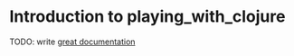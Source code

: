 # Introduction to playing_with_clojure

TODO: write [great documentation](http://jacobian.org/writing/what-to-write/)
